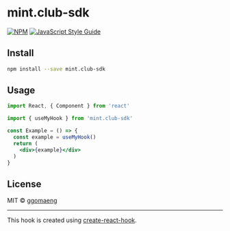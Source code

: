 # mint.club-sdk

> 

[![NPM](https://img.shields.io/npm/v/mint.club-sdk.svg)](https://www.npmjs.com/package/mint.club-sdk) [![JavaScript Style Guide](https://img.shields.io/badge/code_style-standard-brightgreen.svg)](https://standardjs.com)

## Install

```bash
npm install --save mint.club-sdk
```

## Usage

```jsx
import React, { Component } from 'react'

import { useMyHook } from 'mint.club-sdk'

const Example = () => {
  const example = useMyHook()
  return (
    <div>{example}</div>
  )
}
```

## License

MIT © [ggomaeng](https://github.com/ggomaeng)

---

This hook is created using [create-react-hook](https://github.com/hermanya/create-react-hook).

